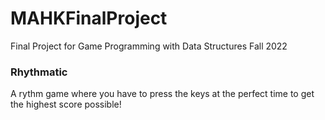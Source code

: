 # MAHKFinalProject
Final Project for Game Programming with Data Structures Fall 2022

### Rhythmatic 

A rythm game where you have to press the keys at the perfect time to get the highest score possible! 


